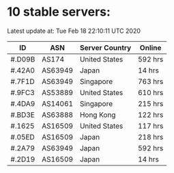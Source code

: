 # 10 stable servers:

Latest update at: Tue Feb 18 22:10:11 UTC 2020

| ID | ASN | Server Country | Online |
| -- | --- | -------------- | ------ |
| #.D09B | AS174 | United States | 592 hrs |
| #.42A0 | AS63949 | Japan | 14 hrs |
| #.7F1D | AS63949 | Singapore | 763 hrs |
| #.9FC3 | AS53889 | United States | 610 hrs |
| #.4DA9 | AS14061 | Singapore | 215 hrs |
| #.BD3E | AS63888 | Hong Kong | 122 hrs |
| #.1625 | AS16509 | United States | 117 hrs |
| #.05ED | AS16509 | Japan | 218 hrs |
| #.2A79 | AS63949 | Japan | 592 hrs |
| #.2D19 | AS16509 | Japan | 14 hrs |

